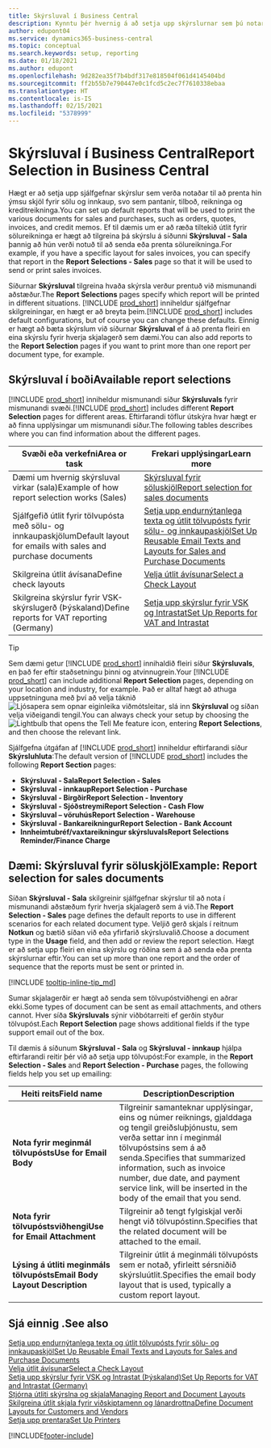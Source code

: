 ```yaml
---
title: Skýrsluval í Business Central
description: Kynntu þér hvernig á að setja upp skýrslurnar sem þú notar til að prenta ýmsar tegundir skjala í Business Central.
author: edupont04
ms.service: dynamics365-business-central
ms.topic: conceptual
ms.search.keywords: setup, reporting
ms.date: 01/18/2021
ms.author: edupont
ms.openlocfilehash: 9d282ea35f7b4bdf317e818504f061d4145404bd
ms.sourcegitcommit: ff2b55b7e790447e0c1fcd5c2ec7f7610338ebaa
ms.translationtype: HT
ms.contentlocale: is-IS
ms.lasthandoff: 02/15/2021
ms.locfileid: "5378999"
---
```

# <a name="report-selection-in-business-central"></a><span data-ttu-id="63d0b-103">Skýrsluval í Business Central</span><span class="sxs-lookup"><span data-stu-id="63d0b-103">Report Selection in Business Central</span></span>

<span data-ttu-id="63d0b-104">Hægt er að setja upp sjálfgefnar skýrslur sem verða notaðar til að prenta hin ýmsu skjöl fyrir sölu og innkaup, svo sem pantanir, tilboð, reikninga og kreditreikninga.</span><span class="sxs-lookup"><span data-stu-id="63d0b-104">You can set up default reports that will be used to print the various documents for sales and purchases, such as orders, quotes, invoices, and credit memos.</span></span> <span data-ttu-id="63d0b-105">Ef til dæmis um er að ræða tiltekið útlit fyrir sölureikninga er hægt að tilgreina þá skýrslu á síðunni **Skýrsluval - Sala** þannig að hún verði notuð til að senda eða prenta sölureikninga.</span><span class="sxs-lookup"><span data-stu-id="63d0b-105">For example, if you have a specific layout for sales invoices, you can specify that report in the **Report Selections - Sales** page so that it will be used to send or print sales invoices.</span></span>  

<span data-ttu-id="63d0b-106">Síðurnar **Skýrsluval** tilgreina hvaða skýrsla verður prentuð við mismunandi aðstæður.</span><span class="sxs-lookup"><span data-stu-id="63d0b-106">The **Report Selections** pages specify which report will be printed in different situations.</span></span> <span data-ttu-id="63d0b-107">[!INCLUDE [prod_short](includes/prod_short.md)] inniheldur sjálfgefnar skilgreiningar, en hægt er að breyta þeim.</span><span class="sxs-lookup"><span data-stu-id="63d0b-107">[!INCLUDE [prod_short](includes/prod_short.md)] includes default configurations, but of course you can change these defaults.</span></span> <span data-ttu-id="63d0b-108">Einnig er hægt að bæta skýrslum við síðurnar **Skýrsluval** ef á að prenta fleiri en eina skýrslu fyrir hverja skjalagerð sem dæmi.</span><span class="sxs-lookup"><span data-stu-id="63d0b-108">You can also add reports to the **Report Selection** pages if you want to print more than one report per document type, for example.</span></span>  

## <a name="available-report-selections"></a><span data-ttu-id="63d0b-109">Skýrsluval í boði</span><span class="sxs-lookup"><span data-stu-id="63d0b-109">Available report selections</span></span>

<span data-ttu-id="63d0b-110">[!INCLUDE [prod_short](includes/prod_short.md)] inniheldur mismunandi síður **Skýrsluvals** fyrir mismunandi svæði.</span><span class="sxs-lookup"><span data-stu-id="63d0b-110">[!INCLUDE [prod_short](includes/prod_short.md)] includes different **Report Selection** pages for different areas.</span></span> <span data-ttu-id="63d0b-111">Eftirfarandi töflur útskýra hvar hægt er að finna upplýsingar um mismunandi síður.</span><span class="sxs-lookup"><span data-stu-id="63d0b-111">The following tables describes where you can find information about the different pages.</span></span>  

|<span data-ttu-id="63d0b-112">Svæði eða verkefni</span><span class="sxs-lookup"><span data-stu-id="63d0b-112">Area or task</span></span>  |<span data-ttu-id="63d0b-113">Frekari upplýsingar</span><span class="sxs-lookup"><span data-stu-id="63d0b-113">Learn more</span></span>|
|--------------|----------|
|<span data-ttu-id="63d0b-114">Dæmi um hvernig skýrsluval virkar (sala)</span><span class="sxs-lookup"><span data-stu-id="63d0b-114">Example of how report selection works (Sales)</span></span>|[<span data-ttu-id="63d0b-115">Skýrsluval fyrir söluskjöl</span><span class="sxs-lookup"><span data-stu-id="63d0b-115">Report selection for sales documents</span></span>](#example-report-selection-for-sales-documents)|
|<span data-ttu-id="63d0b-116">Sjálfgefið útlit fyrir tölvupósta með sölu- og innkaupaskjölum</span><span class="sxs-lookup"><span data-stu-id="63d0b-116">Default layout for emails with sales and purchase documents</span></span>  |[<span data-ttu-id="63d0b-117">Setja upp endurnýtanlega texta og útlit tölvupósts fyrir sölu- og innkaupaskjöl</span><span class="sxs-lookup"><span data-stu-id="63d0b-117">Set Up Reusable Email Texts and Layouts for Sales and Purchase Documents</span></span>](admin-how-setup-email.md#set-up-reusable-email-texts-and-layouts-for-sales-and-purchase-documents) |
|<span data-ttu-id="63d0b-118">Skilgreina útlit ávísana</span><span class="sxs-lookup"><span data-stu-id="63d0b-118">Define check layouts</span></span>     |[<span data-ttu-id="63d0b-119">Velja útlit ávísunar</span><span class="sxs-lookup"><span data-stu-id="63d0b-119">Select a Check Layout</span></span>](finance-how-define-check-layouts.md) |
|<span data-ttu-id="63d0b-120">Skilgreina skýrslur fyrir VSK-skýrslugerð (Þýskaland)</span><span class="sxs-lookup"><span data-stu-id="63d0b-120">Define reports for VAT reporting (Germany)</span></span>|[<span data-ttu-id="63d0b-121">Setja upp skýrslur fyrir VSK og Intrastat</span><span class="sxs-lookup"><span data-stu-id="63d0b-121">Set Up Reports for VAT and Intrastat</span></span>](LocalFunctionality/Germany/how-to-set-up-reports-for-vat-and-intrastat.md) |

> [!TIP]
> <span data-ttu-id="63d0b-122">Sem dæmi getur [!INCLUDE [prod_short](includes/prod_short.md)] innihaldið fleiri síður **Skýrsluvals**, en það fer eftir staðsetningu þinni og atvinnugrein.</span><span class="sxs-lookup"><span data-stu-id="63d0b-122">Your [!INCLUDE [prod_short](includes/prod_short.md)] can include additional **Report Selection** pages, depending on your location and industry, for example.</span></span> <span data-ttu-id="63d0b-123">Það er alltaf hægt að athuga uppsetninguna með því að velja táknið ![Ljósapera sem opnar eiginleika viðmótsleitar](media/ui-search/search_small.png "Segðu mér hvað þú vilt gera"), slá inn **Skýrsluval** og síðan velja viðeigandi tengil.</span><span class="sxs-lookup"><span data-stu-id="63d0b-123">You can always check your setup by choosing the ![Lightbulb that opens the Tell Me feature](media/ui-search/search_small.png "Tell me what you want to do") icon, entering **Report Selections**, and then choose the relevant link.</span></span>

<span data-ttu-id="63d0b-124">Sjálfgefna útgáfan af [!INCLUDE [prod_short](includes/prod_short.md)] inniheldur eftirfarandi síður **Skýrsluhluta**:</span><span class="sxs-lookup"><span data-stu-id="63d0b-124">The default version of [!INCLUDE [prod_short](includes/prod_short.md)] includes the following **Report Section** pages:</span></span>

* <span data-ttu-id="63d0b-125">**Skýrsluval - Sala**</span><span class="sxs-lookup"><span data-stu-id="63d0b-125">**Report Selection - Sales**</span></span>  
* <span data-ttu-id="63d0b-126">**Skýrsluval - innkaup**</span><span class="sxs-lookup"><span data-stu-id="63d0b-126">**Report Selection - Purchase**</span></span>  
* <span data-ttu-id="63d0b-127">**Skýrsluval - Birgðir**</span><span class="sxs-lookup"><span data-stu-id="63d0b-127">**Report Selection - Inventory**</span></span>  
* <span data-ttu-id="63d0b-128">**Skýrsluval - Sjóðstreymi**</span><span class="sxs-lookup"><span data-stu-id="63d0b-128">**Report Selection - Cash Flow**</span></span>  
* <span data-ttu-id="63d0b-129">**Skýrsluval – vöruhús**</span><span class="sxs-lookup"><span data-stu-id="63d0b-129">**Report Selection - Warehouse**</span></span>  
* <span data-ttu-id="63d0b-130">**Skýrsluval - Bankareikningur**</span><span class="sxs-lookup"><span data-stu-id="63d0b-130">**Report Selection - Bank Account**</span></span>  
* <span data-ttu-id="63d0b-131">**Innheimtubréf/vaxtareikningur skýrsluvals**</span><span class="sxs-lookup"><span data-stu-id="63d0b-131">**Report Selections Reminder/Finance Charge**</span></span>  

## <a name="example-report-selection-for-sales-documents"></a><span data-ttu-id="63d0b-132">Dæmi: Skýrsluval fyrir söluskjöl</span><span class="sxs-lookup"><span data-stu-id="63d0b-132">Example: Report selection for sales documents</span></span>

<span data-ttu-id="63d0b-133">Síðan **Skýrsluval - Sala** skilgreinir sjálfgefnar skýrslur til að nota í mismunandi aðstæðum fyrir hverja skjalagerð sem á við.</span><span class="sxs-lookup"><span data-stu-id="63d0b-133">The **Report Selection - Sales** page defines the default reports to use in different scenarios for each related document type.</span></span> <span data-ttu-id="63d0b-134">Veljið gerð skjals í reitnum **Notkun** og bætið síðan við eða yfirfarið skýrsluvalið.</span><span class="sxs-lookup"><span data-stu-id="63d0b-134">Choose a document type in the **Usage** field, and then add or review the report selection.</span></span> <span data-ttu-id="63d0b-135">Hægt er að setja upp fleiri en eina skýrslu og röðina sem á að senda eða prenta skýrslurnar eftir.</span><span class="sxs-lookup"><span data-stu-id="63d0b-135">You can set up more than one report and the order of sequence that the reports must be sent or printed in.</span></span>  

[!INCLUDE [tooltip-inline-tip_md](includes/tooltip-inline-tip_md.md)]

<span data-ttu-id="63d0b-136">Sumar skjalagerðir er hægt að senda sem tölvupóstviðhengi en aðrar ekki.</span><span class="sxs-lookup"><span data-stu-id="63d0b-136">Some types of document can be sent as email attachments, and others cannot.</span></span> <span data-ttu-id="63d0b-137">Hver síða **Skýrsluvals** sýnir viðbótarreiti ef gerðin styður tölvupóst.</span><span class="sxs-lookup"><span data-stu-id="63d0b-137">Each **Report Selection** page shows additional fields if the type support email out of the box.</span></span>  

<span data-ttu-id="63d0b-138">Til dæmis á síðunum **Skýrsluval - Sala** og **Skýrsluval - innkaup** hjálpa eftirfarandi reitir þér við að setja upp tölvupóst:</span><span class="sxs-lookup"><span data-stu-id="63d0b-138">For example, in the **Report Selection - Sales** and **Report Selection - Purchase** pages, the following fields help you set up emailing:</span></span>

|<span data-ttu-id="63d0b-139">Heiti reits</span><span class="sxs-lookup"><span data-stu-id="63d0b-139">Field name</span></span> |<span data-ttu-id="63d0b-140">Description</span><span class="sxs-lookup"><span data-stu-id="63d0b-140">Description</span></span>  |
|-----------|-------------|
|<span data-ttu-id="63d0b-141">**Nota fyrir meginmál tölvupósts**</span><span class="sxs-lookup"><span data-stu-id="63d0b-141">**Use for Email Body**</span></span>| <span data-ttu-id="63d0b-142">Tilgreinir samanteknar upplýsingar, eins og númer reiknings, gjalddaga og tengil greiðsluþjónustu, sem verða settar inn í meginmál tölvupóstsins sem á að senda.</span><span class="sxs-lookup"><span data-stu-id="63d0b-142">Specifies that summarized information, such as invoice number, due date, and payment service link, will be inserted in the body of the email that you send.</span></span>        |
|<span data-ttu-id="63d0b-143">**Nota fyrir tölvupóstsviðhengi**</span><span class="sxs-lookup"><span data-stu-id="63d0b-143">**Use for Email Attachment**</span></span>| <span data-ttu-id="63d0b-144">Tilgreinir að tengt fylgiskjal verði hengt við tölvupóstinn.</span><span class="sxs-lookup"><span data-stu-id="63d0b-144">Specifies that the related document will be attached to the email.</span></span>|
|<span data-ttu-id="63d0b-145">**Lýsing á útliti meginmáls tölvupósts**</span><span class="sxs-lookup"><span data-stu-id="63d0b-145">**Email Body Layout Description**</span></span>|<span data-ttu-id="63d0b-146">Tilgreinir útlit á meginmáli tölvupósts sem er notað, yfirleitt sérsniðið skýrsluútlit.</span><span class="sxs-lookup"><span data-stu-id="63d0b-146">Specifies the email body layout that is used, typically a custom report layout.</span></span> |

## <a name="see-also"></a><span data-ttu-id="63d0b-147">Sjá einnig .</span><span class="sxs-lookup"><span data-stu-id="63d0b-147">See also</span></span>

[<span data-ttu-id="63d0b-148">Setja upp endurnýtanlega texta og útlit tölvupósts fyrir sölu- og innkaupaskjöl</span><span class="sxs-lookup"><span data-stu-id="63d0b-148">Set Up Reusable Email Texts and Layouts for Sales and Purchase Documents</span></span>](admin-how-setup-email.md#set-up-reusable-email-texts-and-layouts-for-sales-and-purchase-documents)  
[<span data-ttu-id="63d0b-149">Velja útlit ávísunar</span><span class="sxs-lookup"><span data-stu-id="63d0b-149">Select a Check Layout</span></span>](finance-how-define-check-layouts.md)  
[<span data-ttu-id="63d0b-150">Setja upp skýrslur fyrir VSK og Intrastat (Þýskaland)</span><span class="sxs-lookup"><span data-stu-id="63d0b-150">Set Up Reports for VAT and Intrastat (Germany)</span></span>](LocalFunctionality/Germany/how-to-set-up-reports-for-vat-and-intrastat.md)  
[<span data-ttu-id="63d0b-151">Stjórna útliti skýrslna og skjala</span><span class="sxs-lookup"><span data-stu-id="63d0b-151">Managing Report and Document Layouts</span></span>](ui-manage-report-layouts.md)  
[<span data-ttu-id="63d0b-152">Skilgreina útlit skjala fyrir viðskiptamenn og lánardrottna</span><span class="sxs-lookup"><span data-stu-id="63d0b-152">Define Document Layouts for Customers and Vendors</span></span>](ui-define-customer-vendor-document-layouts.md)  
[<span data-ttu-id="63d0b-153">Setja upp prentara</span><span class="sxs-lookup"><span data-stu-id="63d0b-153">Set Up Printers</span></span>](ui-specify-printer-selection-reports.md)  


[!INCLUDE[footer-include](includes/footer-banner.md)]